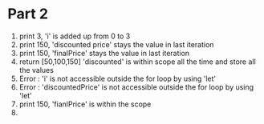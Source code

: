 # Part 2

1. print 3, 'i' is added up from 0 to 3 
2. print 150, 'discounted price' stays the value in last iteration
3. print 150, 'finalPrice'  stays the value in last iteration
4. return [50,100,150] 'discounted' is within scope all the time and store all the values
5. Error : 'i' is not accessible outside the for loop by using 'let'
6. Error : 'discountedPrice' is not accessible outside the for loop by using 'let'
7. print 150, 'fianlPrice' is within the scope
8. 
